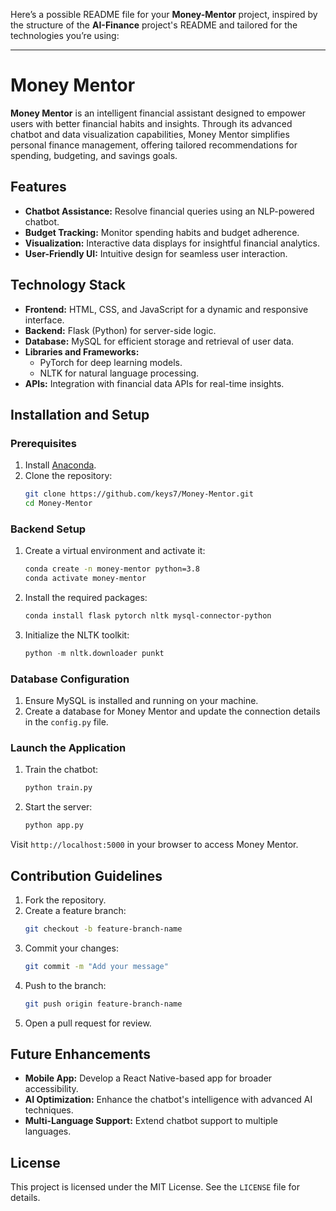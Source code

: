 Here’s a possible README file for your **Money-Mentor** project, inspired by the structure of the **AI-Finance** project's README and tailored for the technologies you’re using:

---

# Money Mentor

**Money Mentor** is an intelligent financial assistant designed to empower users with better financial habits and insights. Through its advanced chatbot and data visualization capabilities, Money Mentor simplifies personal finance management, offering tailored recommendations for spending, budgeting, and savings goals.

## Features

- **Chatbot Assistance:** Resolve financial queries using an NLP-powered chatbot.
- **Budget Tracking:** Monitor spending habits and budget adherence.
- **Visualization:** Interactive data displays for insightful financial analytics.
- **User-Friendly UI:** Intuitive design for seamless user interaction.

## Technology Stack

- **Frontend:** HTML, CSS, and JavaScript for a dynamic and responsive interface.
- **Backend:** Flask (Python) for server-side logic.
- **Database:** MySQL for efficient storage and retrieval of user data.
- **Libraries and Frameworks:**
  - PyTorch for deep learning models.
  - NLTK for natural language processing.
- **APIs:** Integration with financial data APIs for real-time insights.

## Installation and Setup

### Prerequisites
1. Install [Anaconda](https://www.anaconda.com/).
2. Clone the repository:
   ```bash
   git clone https://github.com/keys7/Money-Mentor.git
   cd Money-Mentor
   ```

### Backend Setup
1. Create a virtual environment and activate it:
   ```bash
   conda create -n money-mentor python=3.8
   conda activate money-mentor
   ```
2. Install the required packages:
   ```bash
   conda install flask pytorch nltk mysql-connector-python
   ```
3. Initialize the NLTK toolkit:
   ```python
   python -m nltk.downloader punkt
   ```

### Database Configuration
1. Ensure MySQL is installed and running on your machine.
2. Create a database for Money Mentor and update the connection details in the `config.py` file.

### Launch the Application
1. Train the chatbot:
   ```bash
   python train.py
   ```
2. Start the server:
   ```bash
   python app.py
   ```

Visit `http://localhost:5000` in your browser to access Money Mentor.

## Contribution Guidelines

1. Fork the repository.
2. Create a feature branch:
   ```bash
   git checkout -b feature-branch-name
   ```
3. Commit your changes:
   ```bash
   git commit -m "Add your message"
   ```
4. Push to the branch:
   ```bash
   git push origin feature-branch-name
   ```
5. Open a pull request for review.

## Future Enhancements

- **Mobile App:** Develop a React Native-based app for broader accessibility.
- **AI Optimization:** Enhance the chatbot's intelligence with advanced AI techniques.
- **Multi-Language Support:** Extend chatbot support to multiple languages.

## License

This project is licensed under the MIT License. See the `LICENSE` file for details.
